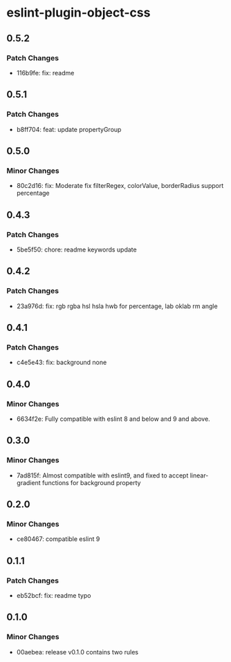 # eslint-plugin-object-css

## 0.5.2

### Patch Changes

- 116b9fe: fix: readme

## 0.5.1

### Patch Changes

- b8ff704: feat: update propertyGroup

## 0.5.0

### Minor Changes

- 80c2d16: fix: Moderate fix filterRegex, colorValue, borderRadius support percentage

## 0.4.3

### Patch Changes

- 5be5f50: chore: readme keywords update

## 0.4.2

### Patch Changes

- 23a976d: fix: rgb rgba hsl hsla hwb for percentage, lab oklab rm angle

## 0.4.1

### Patch Changes

- c4e5e43: fix: background none

## 0.4.0

### Minor Changes

- 6634f2e: Fully compatible with eslint 8 and below and 9 and above.

## 0.3.0

### Minor Changes

- 7ad815f: Almost compatible with eslint9, and fixed to accept linear-gradient functions for background property

## 0.2.0

### Minor Changes

- ce80467: compatible eslint 9

## 0.1.1

### Patch Changes

- eb52bcf: fix: readme typo

## 0.1.0

### Minor Changes

- 00aebea: release v0.1.0 contains two rules
